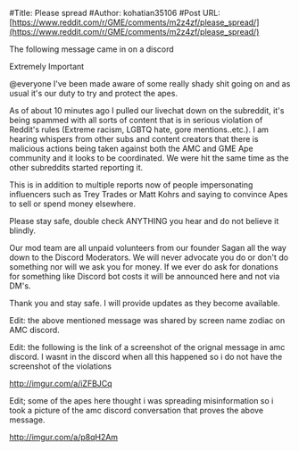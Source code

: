 #Title: Please spread
#Author: kohatian35106
#Post URL: [https://www.reddit.com/r/GME/comments/m2z4zf/please_spread/](https://www.reddit.com/r/GME/comments/m2z4zf/please_spread/)


The following message came in on a discord 

Extremely Important

@everyone I've been made aware of some really shady shit going on and as usual it's our duty to try and protect the apes. 

As of about 10 minutes ago I pulled our livechat down on the subreddit, it's being spammed with all sorts of content that is in serious violation of Reddit's rules (Extreme racism, LGBTQ hate, gore mentions..etc.). I am hearing whispers from other subs and content creators that there is malicious actions being taken against both the AMC and GME Ape community and it looks to be coordinated. We were hit the same time as the other subreddits started reporting it.

This is in addition to multiple reports now of people impersonating influencers such as Trey Trades or Matt Kohrs and saying to convince Apes to sell or spend money elsewhere.

Please stay safe, double check ANYTHING you hear and do not believe it blindly.

Our mod team are all unpaid volunteers from our founder Sagan all the way down to the Discord Moderators. We will never advocate you do or don't do something nor will we ask you for money. If we ever do ask for donations for something like Discord bot costs it will be announced here and not via DM's. 

Thank you and stay safe. I will provide updates as they become available.

Edit: the above mentioned message was shared by screen name zodiac on AMC discord.

Edit: the following is the link of a screenshot of the orignal message in amc discord. I wasnt in the discord when all this happened so i do not have the screenshot of the violations 

http://imgur.com/a/iZFBJCq

Edit; some of the apes here thought i was spreading misinformation so i took a picture of the amc discord conversation that proves the above message. 

http://imgur.com/a/p8qH2Am